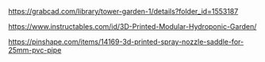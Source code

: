 https://grabcad.com/library/tower-garden-1/details?folder_id=1553187

https://www.instructables.com/id/3D-Printed-Modular-Hydroponic-Garden/

https://pinshape.com/items/14169-3d-printed-spray-nozzle-saddle-for-25mm-pvc-pipe
